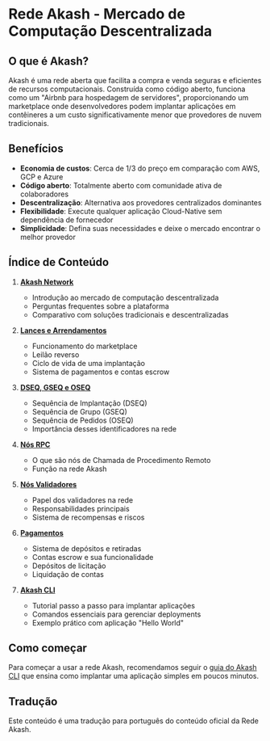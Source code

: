 # Rede Akash - Mercado de Computação Descentralizada

## O que é Akash?

Akash é uma rede aberta que facilita a compra e venda seguras e eficientes de recursos computacionais. Construída como código aberto, funciona como um "Airbnb para hospedagem de servidores", proporcionando um marketplace onde desenvolvedores podem implantar aplicações em contêineres a um custo significativamente menor que provedores de nuvem tradicionais.

## Benefícios

- **Economia de custos**: Cerca de 1/3 do preço em comparação com AWS, GCP e Azure
- **Código aberto**: Totalmente aberto com comunidade ativa de colaboradores
- **Descentralização**: Alternativa aos provedores centralizados dominantes
- **Flexibilidade**: Execute qualquer aplicação Cloud-Native sem dependência de fornecedor
- **Simplicidade**: Defina suas necessidades e deixe o mercado encontrar o melhor provedor

## Índice de Conteúdo

1. [**Akash Network**](./Getting-Started/Intro-To-Akash/01-Akash-Network.md)
	- Introdução ao mercado de computação descentralizada
	- Perguntas frequentes sobre a plataforma
	- Comparativo com soluções tradicionais e descentralizadas

2. [**Lances e Arrendamentos**](./Getting-Started/Intro-To-Akash/02-Bids-and-Leases.md)
	- Funcionamento do marketplace
	- Leilão reverso
	- Ciclo de vida de uma implantação
	- Sistema de pagamentos e contas escrow

3. [**DSEQ, GSEQ e OSEQ**](./Getting-Started/Intro-To-Akash/03-DSEQ-GSEQ-and-OSEQ.md)
	- Sequência de Implantação (DSEQ)
	- Sequência de Grupo (GSEQ)
	- Sequência de Pedidos (OSEQ)
	- Importância desses identificadores na rede

4. [**Nós RPC**](./Getting-Started/Intro-To-Akash/04-RPC-Nodes.md)
	- O que são nós de Chamada de Procedimento Remoto
	- Função na rede Akash

5. [**Nós Validadores**](./Getting-Started/Intro-To-Akash/05-Validator-Nodes.md)
	- Papel dos validadores na rede
	- Responsabilidades principais
	- Sistema de recompensas e riscos

6. [**Pagamentos**](./Getting-Started/Intro-To-Akash/06-Payments.md)
	- Sistema de depósitos e retiradas
	- Contas escrow e sua funcionalidade
	- Depósitos de licitação
	- Liquidação de contas

7. [**Akash CLI**](./Getting-Started/Intro-To-Akash/07-Akash-CLI.md)
	- Tutorial passo a passo para implantar aplicações
	- Comandos essenciais para gerenciar deployments
	- Exemplo prático com aplicação "Hello World"

## Como começar

Para começar a usar a rede Akash, recomendamos seguir o [guia do Akash CLI](./Getting-Started/Intro-To-Akash/07-Akash-CLI.md) que ensina como implantar uma aplicação simples em poucos minutos.

## Tradução

Este conteúdo é uma tradução para português do conteúdo oficial da Rede Akash.